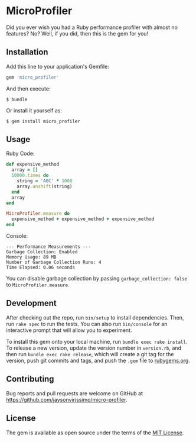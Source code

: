 # MicroProfiler

Did you ever wish you had a Ruby performance profiler with almost no features?
No? Well, if you did, then this is the gem for you!

## Installation

Add this line to your application's Gemfile:

```ruby
gem 'micro_profiler'
```

And then execute:

    $ bundle

Or install it yourself as:

    $ gem install micro_profiler

## Usage
Ruby Code:
```ruby
def expensive_method
  array = []
  10000.times do
    string = 'ABC' * 1000
    array.unshift(string)
  end
  array
end

MicroProfiler.measure do
  expensive_method + expensive_method + expensive_method
end
```

Console:
```
--- Performance Measurements ---
Garbage Collection: Enabled
Memory Usage: 89 MB
Number of Garbage Collection Runs: 4
Time Elapsed: 0.06 seconds
```

You can disable garbage collection by passing `garbage_collection: false` to `MicroProfiler.measure`.

## Development

After checking out the repo, run `bin/setup` to install dependencies. Then, run `rake spec` to run the tests. You can also run `bin/console` for an interactive prompt that will allow you to experiment.

To install this gem onto your local machine, run `bundle exec rake install`. To release a new version, update the version number in `version.rb`, and then run `bundle exec rake release`, which will create a git tag for the version, push git commits and tags, and push the `.gem` file to [rubygems.org](https://rubygems.org).

## Contributing

Bug reports and pull requests are welcome on GitHub at https://github.com/jaysonvirissimo/micro-profiler.

## License

The gem is available as open source under the terms of the [MIT License](https://opensource.org/licenses/MIT).
